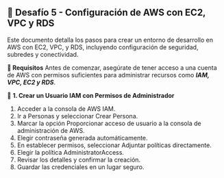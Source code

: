 ## 🚀 Desafío 5 - **Configuración de AWS con EC2, VPC y RDS**

Este documento detalla los pasos para crear un entorno de desarrollo en AWS con EC2, VPC, y RDS, incluyendo configuración de seguridad, subredes y conectividad.

**📌 Requisitos**
Antes de comenzar, asegúrate de tener acceso a una cuenta de AWS con permisos suficientes para administrar recursos como ***IAM, VPC, EC2 y RDS***.

🔐 **1. Crear un Usuario IAM con Permisos de Administrador**

1. Acceder a la consola de AWS IAM.
2. Ir a Personas y seleccionar Crear Persona.
3. Marcar la opción Proporcionar acceso de usuario a la consola de administración de AWS.
4. Elegir contraseña generada automáticamente.
5. En establecer permisos, seleccionar Adjuntar políticas directamente.
6. Elegir la política AdministratorAccess.
7. Revisar los detalles y confirmar la creación.
8. Guardar las credenciales en un lugar seguro.








